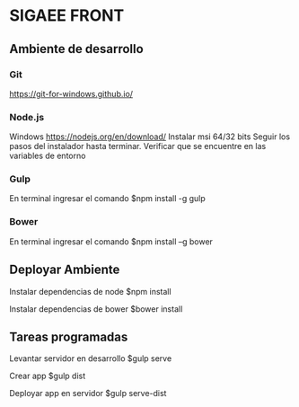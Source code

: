 # SIGAEE FRONT #


## Ambiente de desarrollo ##

### Git ###
https://git-for-windows.github.io/

### Node.js ###
Windows https://nodejs.org/en/download/
Instalar msi 64/32 bits
Seguir los pasos del instalador hasta terminar.
Verificar que se encuentre en las variables de entorno

### Gulp ###
En terminal ingresar el comando 
$npm install -g gulp

### Bower ###
En terminal ingresar el comando
$npm install –g bower

## Deployar Ambiente ##

Instalar dependencias de node
$npm install

Instalar dependencias de bower 
$bower install

## Tareas programadas ##

Levantar servidor en desarrollo 
$gulp serve 

Crear app 
$gulp dist

Deployar app en servidor
$gulp serve-dist